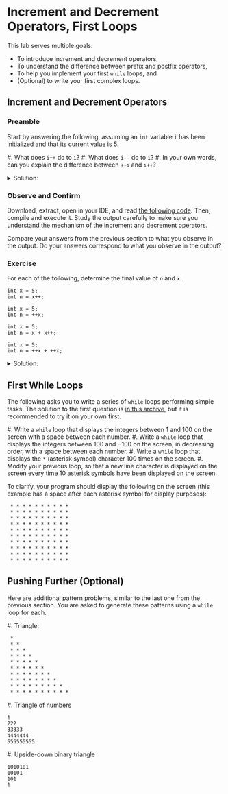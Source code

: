 #  Increment and Decrement Operators, First Loops

This lab serves multiple goals:

- To introduce increment and decrement operators,
- To understand the difference between prefix and postfix operators,
- To help you implement your first `while` loops, and
- (Optional) to write your first complex loops.

## Increment and Decrement Operators

### Preamble

Start by answering the following, assuming an `int` variable `i` has been initialized and that its current value is 5.

#. What does `i++` do to `i`?
#. What does `i--` do to `i`? 
#. In your own words, can you explain the difference between `++i` and `i++`? 

<details><summary>Solution:</summary>
#. `i++` increments the value of `i` by 1; if the value of `i` was 5, it would become 6.
#. `i--` decrements the value of `i` by 1; if the value of `i` was 5, it would become 4.
#. An explanation can be found [in this post](https://stackoverflow.com/q/24853). In short, `++i` "gives back" the value of `i` _after_ it had been incremented by 1, while `i++` "gives back" the value of `i` _before_ it has been incremented. This makes a difference if `i++` or `++i` is part of a larger statement. The next exercises will illustrate this principle.
</details>

### Observe and Confirm

Download, extract, open in your IDE, and read [the following code](./code/projects/IncrementExample.zip).
Then, compile and execute it. Study the output carefully to make sure you understand the mechanism of the increment and decrement operators.

Compare your answers from the previous section to what you observe in the output. Do your answers correspond to what you observe in the output?

### Exercise

For each of the following, determine the final value of `n` and `x`.

```
int x = 5;
int n = x++;
```

```
int x = 5;
int n = ++x;
```

```
int x = 5;
int n = x + x++;
```

```
int x = 5;
int n = ++x + ++x;
```


<details><summary>Solution:</summary>
You can download, extract, open in your IDE, and execute [the following code](./code/projects/IncrementSolution.zip) to check that the answers are:

```text
n is now 5.
x is now 6.
n is now 6.
x is now 6.
n is now 10.
x is now 6.
n is now 13.
x is now 7.
```

If you read the source code, you can see that the order of evaluation is quite difficult to follow. Actually, the way the sum operator `+` and the increment operator `++` interact is sometimes _undefined_, meaning that the result may vary from one programming language to another (or worst, from one _version_ to another): you can read more about this [here](https://stackoverflow.com/a/3458842) of [there](https://stackoverflow.com/a/4176333) (Disclaimer: those are _very_ technical discussions, much more advanced than [the official documentation](https://learn.microsoft.com/en-us/dotnet/csharp/language-reference/operators/arithmetic-operators#increment-operator-) could lead to think).

In short: software developers generally avoid this type of "nested" operations altogether, and use increment or decrement operators more scarsely!
</details>

## First While Loops

The following asks you to write a series of `while` loops performing simple tasks.
The solution to the first question is [in this archive](./code/projects/FirstLoop.zip), but it is recommended to try it on your own first.

#. Write a `while` loop that displays the integers between $1$ and $100$ on the screen with a space between each number.
#. Write a `while` loop that displays the integers between $100$ and $-100$ on the screen, in decreasing order, with a space between each number.
#. Write a `while` loop that displays the `*` (asterisk symbol) character 100 times on the screen.
#. Modify your previous loop, so that a new line character is displayed on the screen every time 10 asterisk symbols have been displayed on the screen.

To clarify, your program should display the following on the screen (this example has a space after each asterisk symbol for display purposes):

```text
 * * * * * * * * * *
 * * * * * * * * * *
 * * * * * * * * * *
 * * * * * * * * * *
 * * * * * * * * * *
 * * * * * * * * * *
 * * * * * * * * * *
 * * * * * * * * * *
 * * * * * * * * * *
 * * * * * * * * * *
```

## Pushing Further (Optional)

Here are additional pattern problems, similar to the last one from the previous section.
You are asked to generate these patterns using a `while` loop for each.

#. Triangle:

```text
 * 
 * *
 * * *
 * * * * 
 * * * * *
 * * * * * *
 * * * * * * * 
 * * * * * * * * 
 * * * * * * * * * 
 * * * * * * * * * *
``` 

#. Triangle of numbers 

```text
1
222
33333
4444444
555555555
``` 

#. Upside-down binary triangle

```text
1010101
10101 
101  
1
``` 
